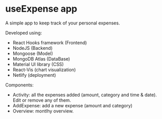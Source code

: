 # useExpense app

A simple app to keep track of your personal expenses.

Developed using:

- React Hooks framework (Frontend)
- NodeJS (Backend)
- Mongoose (Model)
- MongoDB Atlas (DataBase)
- Material UI library (CSS)
- React-Vis (chart visualization)
- Netlify (deployment)

Components:

- Activity: all the expenses added (amount, category and time & date). Edit or remove any of them.
- AddExpense: add a new expense (amount and category)
- Overview: montlhy overview.
